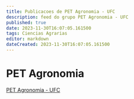```yaml
---
title: Publicacoes de PET Agronomia - UFC
description: feed do grupo PET Agronomia - UFC
published: true
date: 2023-11-30T16:07:05.161500
tags: Ciencias Agrarias
editor: markdown
dateCreated: 2023-11-30T16:07:05.161500
---
```


# PET Agronomia
[PET Agronomia - UFC](/grupo/47PETAgronomiaUFC.md)